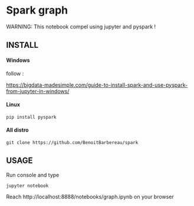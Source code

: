 # Spark graph

WARNING: This notebook compel using jupyter and pyspark ! 

## INSTALL

#### Windows

follow : 

https://bigdata-madesimple.com/guide-to-install-spark-and-use-pyspark-from-jupyter-in-windows/

#### Linux
```
pip install pyspark
```
#### All distro

```
git clone https://github.com/BenoitBarbereau/spark
```

## USAGE

Run console and type 

```
jupyter notebook
```
Reach http://localhost:8888/notebooks/graph.ipynb on your browser

